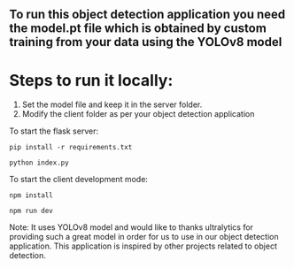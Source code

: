 ## To run this object detection application you need the model.pt file which is obtained by custom training from your data using the YOLOv8 model

# Steps to run it locally:

1. Set the model file and keep it in the server folder.
2. Modify the client folder as per your object detection application

To start the flask server:

```
pip install -r requirements.txt

python index.py
```

To start the client development mode:

```
npm install

npm run dev
```

Note: It uses YOLOv8 model and would like to thanks ultralytics for providing such a great model in order for us to use in our object detection application.
This application is inspired by other projects related to object detection.

